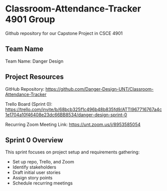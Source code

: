 # Classroom-Attendance-Tracker 4901 Group 

Github repository for our Capstone Project in CSCE 4901

## Team Name
Team Name: Danger Design

## Project Resources
GitHub Repository:
https://github.com/Danger-Design-UNT/Classroom-Attendance-Tracker

Trello Board (Sprint 0):
https://trello.com/invite/b/68bcb325f1c496b48b835fd9/ATTI967716767a4c1e1704a10f46408e23dc66BB8534/danger-design-sprint-0

Recurring Zoom Meeting Link:
https://unt.zoom.us/j/8953585054

## Sprint 0 Overview
This sprint focuses on project setup and requirements gathering:
- Set up repo, Trello, and Zoom
- Identify stakeholders
- Draft initial user stories
- Assign story points
- Schedule recurring meetings
